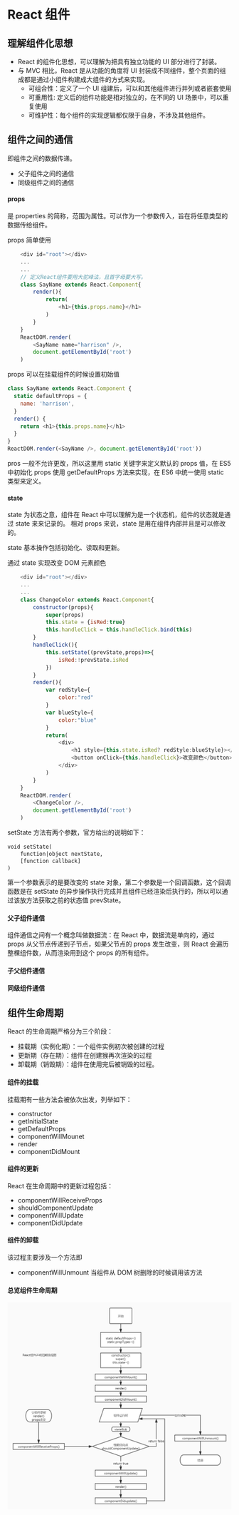# React 组件

## 理解组件化思想

- React 的组件化思想，可以理解为把具有独立功能的 UI 部分进行了封装。
- 与 MVC 相比，React 是从功能的角度将 UI 封装成不同组件，整个页面的组成都是通过小组件构建成大组件的方式来实现。
  - 可组合性：定义了一个 UI 组建后，可以和其他组件进行并列或者嵌套使用
  - 可重用性: 定义后的组件功能是相对独立的，在不同的 UI 场景中，可以重复使用
  - 可维护性：每个组件的实现逻辑都仅限于自身，不涉及其他组件。

## 组件之间的通信

即组件之间的数据传递。

- 父子组件之间的通信
- 同级组件之间的通信

#### props

是 properties 的简称，范围为属性。可以作为一个参数传入，旨在将任意类型的数据传给组件。

props 简单使用

```javascript
    <div id="root"></div>
    ...
    ...
    // 定义React组件要用大驼峰法，且首字母要大写。
    class SayName extends React.Component{
        render(){
            return(
                <h1>{this.props.name}</h1>
            )
        }
    }
    ReactDOM.render(
        <SayName name="harrison" />,
        document.getElementById('root')
    )
```

props 可以在挂载组件的时候设置初始值

```javascript
class SayName extends React.Component {
  static defaultProps = {
    name: 'harrison',
  }
  render() {
    return <h1>{this.props.name}</h1>
  }
}
ReactDOM.render(<SayName />, document.getElementById('root'))
```

pros 一般不允许更改，所以这里用 static 关键字来定义默认的 props 值，在 ES5 中初始化 props 使用 getDefaultProps 方法来实现，在 ES6 中统一使用 static 类型来定义。

#### state

state 为状态之意，组件在 React 中可以理解为是一个状态机，组件的状态就是通过 state 来来记录的。
相对 props 来说，state 是用在组件内部并且是可以修改的。

state 基本操作包括初始化、读取和更新。

通过 state 实现改变 DOM 元素颜色

```javascript
    <div id="root"></div>
    ...
    ...
    class ChangeColor extends React.Component{
        constructor(props){
            super(props)
            this.state = {isRed:true}
            this.handleClick = this.handleClick.bind(this)
        }
        handleClick(){
            this.setState((prevState,props)=>{
                isRed:!prevState.isRed
            })
        }
        render(){
            var redStyle={
                color:"red"
            }
            var blueStyle={
                color:"blue"
            }
            return(
                <div>
                    <h1 style={this.state.isRed? redStyle:blueStyle}></h1>
                    <button onClick={this.handleClick}>改变颜色</button>
                </div>
            )
        }
    }
    ReactDOM.render(
        <ChangeColor />,
        document.getElementById('root')
    )
```

setState 方法有两个参数，官方给出的说明如下：

```
void setState(
    function|object nextState,
    [function callback]
)
```

第一个参数表示的是要改变的 state 对象，第二个参数是一个回调函数，这个回调函数是在 setState 的异步操作执行完成并且组件已经渲染后执行的，所以可以通过该放方法获取之前的状态值 prevState。

#### 父子组件通信

组件通信之间有一个概念叫做数据流：在 React 中，数据流是单向的，通过 props 从父节点传递到子节点，如果父节点的 props 发生改变，则 React 会遍历整棵组件数，从而渲染用到这个 props 的所有组件。

#### 子父组件通信

#### 同级组件通信

## 组件生命周期

React 的生命周期严格分为三个阶段：

- 挂载期（实例化期）：一个组件实例初次被创建的过程
- 更新期（存在期）：组件在创建猴再次渲染的过程
- 卸载期（销毁期）：组件在使用完后被销毁的过程。

#### 组件的挂载

挂载期有一些方法会被依次出发，列举如下：

- constructor
- getInitialState
- getDefaultProps
- componentWillMounet
- render
- componentDidMount

#### 组件的更新

React 在生命周期中的更新过程包括：

- componentWillReceiveProps
- shouldComponentUpdate
- componentWillUpdate
- componentDidUpdate

#### 组件的卸载

该过程主要涉及一个方法即

- componentWillUnmount
  当组件从 DOM 树删除的时候调用该方法

#### 总览组件生命周期

![image](react_component_life_cycle.jpg)

